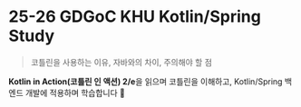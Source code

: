 # 25-26 GDGoC KHU Kotlin/Spring Study

> 코틀린을 사용하는 이유, 자바와의 차이, 주의해야 할 점

**Kotlin in Action(코틀린 인 액션) 2/e**을 읽으며 코틀린을 이해하고, Kotlin/Spring 백엔드 개발에 적용하며 학습합니다 🦕